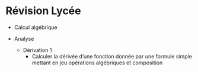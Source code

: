 # Révision Lycée


* Calcul algébrique

* Analyse

    * Dérivation 1
        * Calculer  la  dérivée  d’une  fonction  donnée  par  une  formule  simple  mettant  en  jeu opérations algébriques et composition



